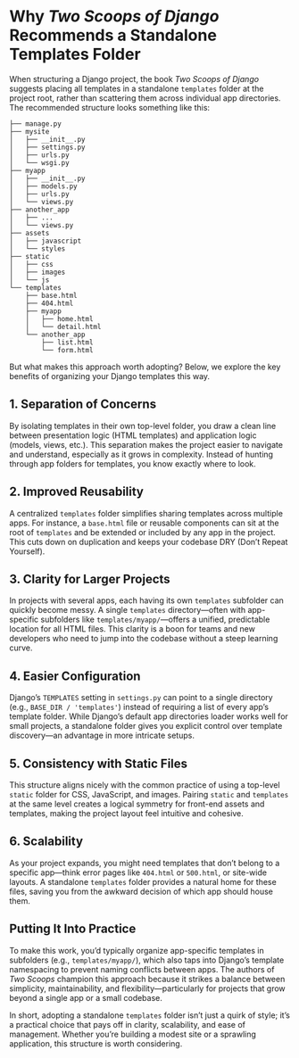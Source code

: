 # Why *Two Scoops of Django* Recommends a Standalone Templates Folder

When structuring a Django project, the book *Two Scoops of Django* suggests placing all templates in a standalone `templates` folder at the project root, rather than scattering them across individual app directories. The recommended structure looks something like this:
```
├── manage.py
├── mysite
│   ├── __init__.py
│   ├── settings.py
│   ├── urls.py
│   └── wsgi.py
├── myapp
│   ├── __init__.py
│   ├── models.py
│   ├── urls.py
│   └── views.py
├── another_app
│   ├── ...
│   └── views.py
├── assets
│   ├── javascript
│   └── styles
├── static
│   ├── css
│   ├── images
│   └── js  
└── templates
    ├── base.html
    ├── 404.html
    ├── myapp
    │   ├── home.html
    │   └── detail.html
    └── another_app
        ├── list.html
        └── form.html
```


But what makes this approach worth adopting? Below, we explore the key benefits of organizing your Django templates this way.

## 1. Separation of Concerns

By isolating templates in their own top-level folder, you draw a clean line between presentation logic (HTML templates) and application logic (models, views, etc.). This separation makes the project easier to navigate and understand, especially as it grows in complexity. Instead of hunting through app folders for templates, you know exactly where to look.

## 2. Improved Reusability

A centralized `templates` folder simplifies sharing templates across multiple apps. For instance, a `base.html` file or reusable components can sit at the root of `templates` and be extended or included by any app in the project. This cuts down on duplication and keeps your codebase DRY (Don’t Repeat Yourself).

## 3. Clarity for Larger Projects

In projects with several apps, each having its own `templates` subfolder can quickly become messy. A single `templates` directory—often with app-specific subfolders like `templates/myapp/`—offers a unified, predictable location for all HTML files. This clarity is a boon for teams and new developers who need to jump into the codebase without a steep learning curve.

## 4. Easier Configuration

Django’s `TEMPLATES` setting in `settings.py` can point to a single directory (e.g., `BASE_DIR / 'templates'`) instead of requiring a list of every app’s template folder. While Django’s default app directories loader works well for small projects, a standalone folder gives you explicit control over template discovery—an advantage in more intricate setups.

## 5. Consistency with Static Files

This structure aligns nicely with the common practice of using a top-level `static` folder for CSS, JavaScript, and images. Pairing `static` and `templates` at the same level creates a logical symmetry for front-end assets and templates, making the project layout feel intuitive and cohesive.

## 6. Scalability

As your project expands, you might need templates that don’t belong to a specific app—think error pages like `404.html` or `500.html`, or site-wide layouts. A standalone `templates` folder provides a natural home for these files, saving you from the awkward decision of which app should house them.

## Putting It Into Practice

To make this work, you’d typically organize app-specific templates in subfolders (e.g., `templates/myapp/`), which also taps into Django’s template namespacing to prevent naming conflicts between apps. The authors of *Two Scoops* champion this approach because it strikes a balance between simplicity, maintainability, and flexibility—particularly for projects that grow beyond a single app or a small codebase.

In short, adopting a standalone `templates` folder isn’t just a quirk of style; it’s a practical choice that pays off in clarity, scalability, and ease of management. Whether you’re building a modest site or a sprawling application, this structure is worth considering.
